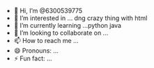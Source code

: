 - 👋 Hi, I’m @6300539775
- 👀 I’m interested in ... dng crazy thing with html 
- 🌱 I’m currently learning ...python java
- 💞️ I’m looking to collaborate on ...
- 📫 How to reach me ...
- 😄 Pronouns: ...
- ⚡ Fun fact: ...

<!---
630539775/630539775 is a ✨ special ✨ repository because its `README.md` (this file) appears on your GitHub profile.
You can click the Preview link to take a look at your changes.
--->

